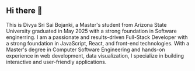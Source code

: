 ## Hi there 👋

This is Divya Sri Sai Bojanki, a Master's student from Arizona State University graduated in May 2025 with a strong foundation in Software enginerring. I am a passionate and results-driven Full-Stack Developer with a strong foundation in JavaScript, React, and front-end technologies. With a Master's degree in Computer Software Engineering and hands-on experience in web development, data visualization, I
specialize in building interactive and user-friendly applications.
<!--
Currently working on improving my personal porfolio.

//Experience - projects and experience
Previous Experiences:
My portfolio website: 
Lets Connect:


-->

<!--
**divyasrisai30/divyasrisai30** is a ✨ _special_ ✨ repository because its `README.md` (this file) appears on your GitHub profile.

Here are some ideas to get you started:

- 🔭 I’m currently working on ...
- 🌱 I’m currently learning ...
- 👯 I’m looking to collaborate on ...
- 🤔 I’m looking for help with ...
- 💬 Ask me about ...
- 📫 How to reach me: ...
- 😄 Pronouns: ...
- ⚡ Fun fact: ...
-->
